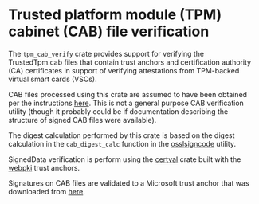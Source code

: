 # Trusted platform module (TPM) cabinet (CAB) file verification

The `tpm_cab_verify` crate provides support for verifying the TrustedTpm.cab files that contain trust anchors and
certification authority (CA) certificates in support of verifying attestations from TPM-backed virtual smart cards (VSCs).

CAB files processed using this crate are assumed to have been obtained per the instructions [here](https://learn.microsoft.com/en-us/windows-server/security/guarded-fabric-shielded-vm/guarded-fabric-install-trusted-tpm-root-certificates).
This is not a general purpose CAB verification utility (though it probably could be if documentation describing the
structure of signed CAB files were available).

The digest calculation performed by this crate is based on the digest calculation in the `cab_digest_calc` function in
the [osslsigncode](https://github.com/mtrojnar/osslsigncode/) utility.

SignedData verification is perform using the [certval](https://github.com/carl-wallace/rust-pki) crate built with the
[webpki](https://crates.io/crates/webpki) trust anchors. 

Signatures on CAB files are validated to a Microsoft trust anchor that was downloaded from [here](https://download.microsoft.com/download/2/4/8/248D8A62-FCCD-475C-85E7-6ED59520FC0F/MicrosoftRootCertificateAuthority2011.cer).